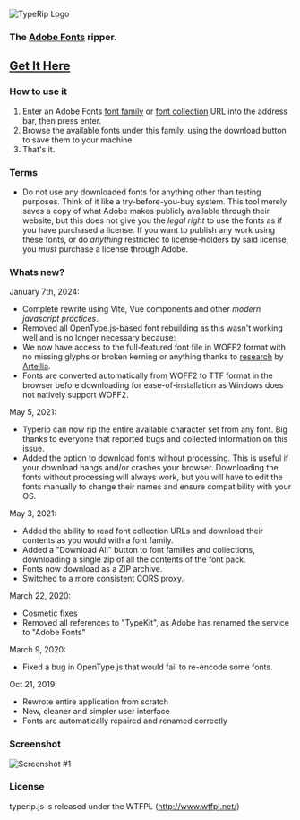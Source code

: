 ![TypeRip Logo](https://raw.githubusercontent.com/CodeZombie/TypeRip/master/src/assets/typerip_logo_small.png)
### The [Adobe Fonts](https://fonts.adobe.com/) ripper.

## [Get It Here](http://codezombie.github.io/TypeRip/)

### How to use it
  1. Enter an Adobe Fonts [font family](https://fonts.adobe.com/fonts) or [font collection](https://fonts.adobe.com/collections) URL into the address bar, then press enter.
  2. Browse the available fonts under this family, using the download button to save them to your machine.
  3. That's it.

### Terms
* Do not use any downloaded fonts for anything other than testing purposes. Think of it like a try-before-you-buy system. This tool merely saves a copy of what Adobe makes publicly available through their website, but this does not give you the _legal right_ to use the fonts as if you have purchased a license. If you want to publish any work using these fonts, or do _anything_ restricted to license-holders by said license, you _must_ purchase a license through Adobe.

### Whats new?

January 7th, 2024:
* Complete rewrite using Vite, Vue components and other _modern javascript practices_.
* Removed all OpenType.js-based font rebuilding as this wasn't working well and is no longer necessary because:
* We now have access to the full-featured font file in WOFF2 format with no missing glyphs or broken kerning or anything thanks to [research](https://github.com/CodeZombie/TypeRip/issues/27) by [Artellia](https://github.com/Artellia).
* Fonts are converted automatically from WOFF2 to TTF format in the browser before downloading for ease-of-installation as Windows does not natively support WOFF2.

May 5, 2021:
* Typerip can now rip the entire available character set from any font. Big thanks to everyone that reported bugs and collected information on this issue.
* Added the option to download fonts without processing. This is useful if your download hangs and/or crashes your browser. Downloading the fonts without processing will always work, but you will have to edit the fonts manually to change their names and ensure compatibility with your OS.

May 3, 2021:
* Added the ability to read font collection URLs and download their contents as you would with a font family.
* Added a "Download All" button to font families and collections, downloading a single zip of all the contents of the font pack.
* Fonts now download as a ZIP archive.
* Switched to a more consistent CORS proxy.

March 22, 2020:
* Cosmetic fixes
* Removed all references to "TypeKit", as Adobe has renamed the service to "Adobe Fonts"

March 9, 2020:
* Fixed a bug in OpenType.js that would fail to re-encode some fonts.

Oct 21, 2019:
* Rewrote entire application from scratch
* New, cleaner and simpler user interface
* Fonts are automatically repaired and renamed correctly

### Screenshot
![Screenshot #1](https://i.imgur.com/5cyZTJ4.png)

### License
typerip.js is released under the WTFPL (http://www.wtfpl.net/)
